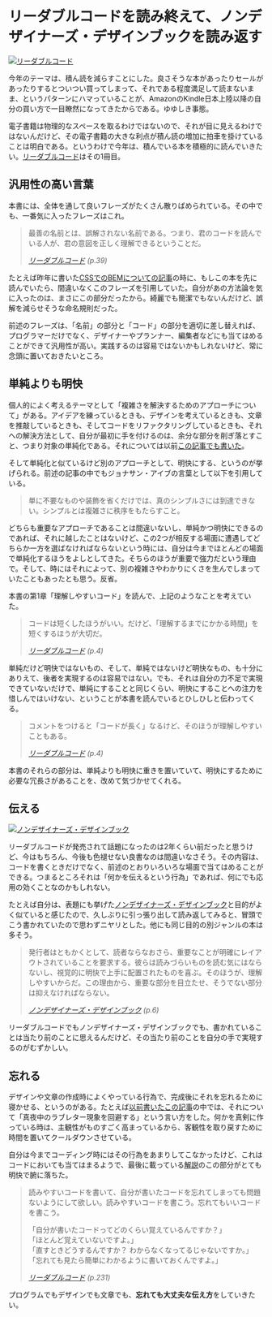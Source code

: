 # <span>リーダブルコードを読み終えて、</span><span>ノンデザイナーズ・デザインブックを読み返す</span>

<a href="http://www.amazon.co.jp/o/ASIN/4873115655/ruedap-22/" class="e-bookCover"><img loading="lazy" src="http://ecx.images-amazon.com/images/I/51MgH8Jmr3L._CR2,2,352,498_.jpg" alt="リーダブルコード"></a>

今年のテーマは、積ん読を減らすことにした。良さそうな本があったりセールがあったりするとついつい買ってしまって、それである程度満足して読まないまま、というパターンにハマっていることが、AmazonのKindle日本上陸以降の自分の買い方で一目瞭然になってきたからである。ゆゆしき事態。

電子書籍は物理的なスペースを取るわけではないので、それが目に見えるわけではないんだけど、その電子書籍の大きな利点が積ん読の増加に拍車を掛けていることは明白である。というわけで今年は、積んでいる本を積極的に読んでいきたい。[リーダブルコード](http://www.amazon.co.jp/o/ASIN/4873115655/ruedap-22/)はその1冊目。


## 汎用性の高い言葉

本書には、全体を通して良いフレーズがたくさん散りばめられている。その中でも、一番気に入ったフレーズはこれ。

> 最善の名前とは、誤解されない名前である。つまり、君のコードを読んでいる人が、君の意図を正しく理解できるということだ。
>
> <cite>[リーダブルコード](http://www.amazon.co.jp/o/ASIN/4873115655/ruedap-22/) (p.39)</cite>

たとえば昨年に書いた[CSSでのBEMについての記事](/2013/10/29/block-element-modifier)の時に、もしこの本を先に読んでいたら、間違いなくこのフレーズを引用していた。自分があの方法論を気に入ったのは、まさにこの部分だったから。綺麗でも簡潔でもないんだけど、誤解を減らせそうな命名規則だった。

前述のフレーズは、「名前」の部分と「コード」の部分を適切に差し替えれば、プログラマーだけでなく、デザイナーやプランナー、編集者などにも当てはめることができて汎用性が高い。実践するのは容易ではないかもしれないけど、常に念頭に置いておきたいところ。


## 単純よりも明快

個人的によく考えるテーマとして「複雑さを解決するためのアプローチについて」がある。アイデアを練っているときも、デザインを考えているときも、文章を推敲しているときも、そしてコードをリファクタリングしているときも、それへの解決方法として、自分が最初に手を付けるのは、余分な部分を削ぎ落とすこと、つまり対象の単純化である。それについては以前[この記事でも書いた](/2013/07/26/reboooot)。

そして単純化と似ているけど別のアプローチとして、明快にする、というのが挙げられる。前述の記事の中でもジョナサン・アイブの言葉として以下を引用している。

> 単に不要なものや装飾を省くだけでは、真のシンプルさには到達できない。シンプルとは複雑さに秩序をもたらすこと。

どちらも重要なアプローチであることは間違いないし、単純かつ明快にできるのであれば、それに越したことはないけど、この2つが相反する場面に遭遇してどちらか一方を選ばなければならないという時には、自分は今までほとんどの場面で単純化するほうをよしとしてきた。そちらのほうが重要で強力だという理由で。そして、時にはそれによって、別の複雑さやわかりにくさを生んでしまっていたこともあったとも思う。反省。

本書の第1章「理解しやすいコード」を読んで、上記のようなことを考えていた。

> コードは短くしたほうがいい。だけど、「理解するまでにかかる時間」を短くするほうが大切だ。
>
> <cite>[リーダブルコード](http://www.amazon.co.jp/o/ASIN/4873115655/ruedap-22/) (p.4)</cite>

単純だけど明快ではないもの、そして、単純ではないけど明快なもの、も十分にありえて、後者を実現するのは容易ではない。でも、それは自分の力不足で実現できていないだけで、単純にすることと同じくらい、明快にすることへの注力を惜しんではいけない、ということが本書を読んでいるとひしひしと伝わってくる。

> コメントをつけると「コードが長く」なるけど、そのほうが理解しやすいこともある。
>
> <cite>[リーダブルコード](http://www.amazon.co.jp/o/ASIN/4873115655/ruedap-22/) (p.4)</cite>

本書のそれらの部分は、単純よりも明快に重きを置いていて、明快にするために必要な冗長さがあることを、改めて気づかせてくれる。


## 伝える

<a href="http://www.amazon.co.jp/o/ASIN/4839928401/ruedap-22/" class="e-bookCover"><img loading="lazy" src="http://ecx.images-amazon.com/images/I/41nvddaG9BL.jpg" alt="ノンデザイナーズ・デザインブック"></a>

リーダブルコードが発売されて話題になったのは2年くらい前だったと思うけど、今はもちろん、今後も色褪せない良書なのは間違いなさそう。その内容は、コードを書くときだけでなく、前述のとおりいろいろな場面で当てはめることができる。つまるところそれは「何かを伝えるという行為」であれば、何にでも応用の効くことなのかもしれない。


たとえば自分は、表題にも挙げた[ノンデザイナーズ・デザインブック](http://www.amazon.co.jp/o/ASIN/4839928401/ruedap-22/)と目的がよく似ていると感じたので、久しぶりに引っ張り出して読み返してみると、冒頭でこう書かれていたので思わずニヤリとした。他にも同じ目的の別ジャンルの本は多そう。

> 発行者はともかくとして、読者ならなおさら、重要なことが明確にレイアウトされていることを要求する。彼らは読みづらいものを読む気にはならないし、視覚的に明快で上手に配置されたものを喜ぶ。そのほうが、理解しやすいからだ。この理由から、重要な部分を目立たせ、そうでない部分は抑えなければならない。
>
> <cite>[ノンデザイナーズ・デザインブック](http://www.amazon.co.jp/o/ASIN/4839928401/ruedap-22/) (p.6)</cite>

リーダブルコードでもノンデザイナーズ・デザインブックでも、書かれていることは当たり前のことに思えるんだけど、その当たり前のことを自分の手で実現するのがむずかしい。


## 忘れる

デザインや文章の作成時によくやっている行為で、完成後にそれを忘れるために寝かせる、というのがある。たとえば[以前書いたこの記事](/2013/11/11/github-flow-blog)の中では、それについて「真夜中のラブレター現象を回避する」という言い方をした。何かを真剣に作っている時は、主観性がものすごく高まっているから、客観性を取り戻すために時間を置いてクールダウンさせている。

自分は今までコーディング時にはその行為をあまりしてこなかったけど、これはコードにおいても当てはまるようで、最後に載っている[解説](http://www.clear-code.com/blog/2012/6/11.html)のこの部分がとても明快で腑に落ちた。

> 読みやすいコードを書いて、自分が書いたコードを忘れてしまっても問題ないようにして欲しい。読みやすいコードを書こう。忘れてもいいコードを書こう。
>
> 「自分が書いたコードってどのくらい覚えているんですか？」  
> 「ほとんど覚えていないですよ。」  
> 「直すときどうするんですか？ わからなくなってるじゃないですか。」  
> 「忘れても見たら簡単にわかるように書いておくんですよ。」
>
> <cite>[リーダブルコード](http://www.amazon.co.jp/o/ASIN/4873115655/ruedap-22/) (p.231)</cite>

プログラムでもデザインでも文章でも、**忘れても大丈夫な伝え方**をしていきたい。
